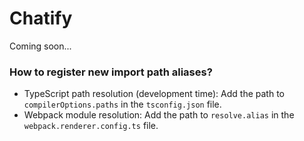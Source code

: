 # Chatify

Coming soon...

### How to register new import path aliases?

- TypeScript path resolution (development time): Add the path to `compilerOptions.paths` in the `tsconfig.json` file.
- Webpack module resolution: Add the path to `resolve.alias` in the `webpack.renderer.config.ts` file.
